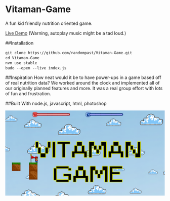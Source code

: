 # Vitaman-Game
A fun kid friendly nutrition oriented game.

[Live Demo](http://randompast.github.io/Vitaman-Game/)  (Warning, autoplay music might be a tad loud.)

##Installation

    git clone https://github.com/randompast/Vitaman-Game.git
    cd Vitaman-Game
    nvm use stable
    budo --open --live index.js

##Inspiration
How neat would it be to have power-ups in a game based off of real nutrition data? We worked around the clock and implemented all of our originally planned features and more. It was a real group effort with lots of fun and frustration.

##Built With
node.js, javascript, html, photoshop

![Screenshot](https://github.com/randompast/Vitaman-Game/blob/master/TitleScreen.png)
